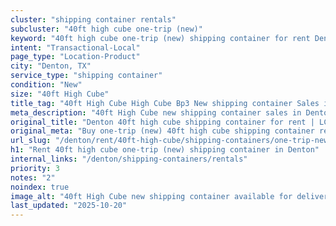 ```yaml
---
cluster: "shipping container rentals"
subcluster: "40ft high cube one-trip (new)"
keyword: "40ft high cube one-trip (new) shipping container for rent Denton, TX"
intent: "Transactional-Local"
page_type: "Location-Product"
city: "Denton, TX"
service_type: "shipping container"
condition: "New"
size: "40ft High Cube"
title_tag: "40ft High Cube High Cube Bp3 New shipping container Sales in Denton | LC Container"
meta_description: "40ft High Cube new shipping container sales in Denton. High cube containers with extra height. Fast delivery, competitive pricing. Serving shipping containers area. Quote ID: 8BT. Call (214) 524-4168 for your free quote today."
original_title: "Denton 40ft high cube shipping container for rent | LC"
original_meta: "Buy one-trip (new) 40ft high cube shipping container rent with local delivery in Denton, TX. LC Container — local Since 2003. Request a fast quote today."
url_slug: "/denton/rent/40ft-high-cube/shipping-containers/one-trip-new"
h1: "Rent 40ft high cube one-trip (new) shipping container in Denton"
internal_links: "/denton/shipping-containers/rentals"
priority: 3
notes: "2"
noindex: true
image_alt: "40ft High Cube new shipping container available for delivery in Denton"
last_updated: "2025-10-20"
---
```


<!-- TODO: Add unique city/inventory copy, images, and internal links here. -->
